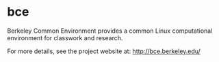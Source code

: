 bce
===

Berkeley Common Environment provides a common Linux computational environment for classwork and research.

For more details, see the project website at: http://bce.berkeley.edu/
